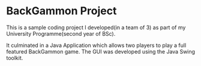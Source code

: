 # BackGammon Project

This is a sample coding project I developed(in a team of 3) as part of my University Programme(second year of BSc).

It culminated in a Java Application which allows two players to play a full featured BackGammon game. The GUI was developed using the Java Swing toolkit.
